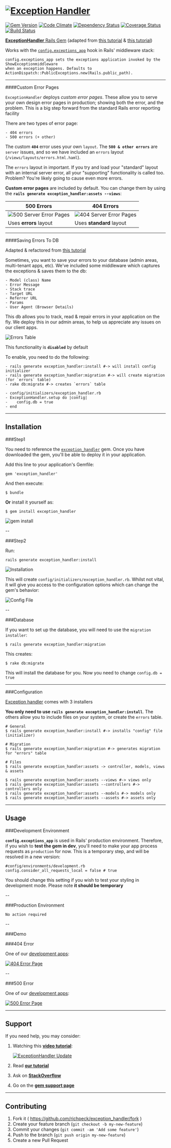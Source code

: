 # [![Exception Handler](https://raw.githubusercontent.com/richpeck/exception_handler/master/readme/exception_handler.png "Exception Handler Logo")](http://frontlineutilities.co.uk/ruby-on-rails/exception-handler)

[![Gem Version](https://badge.fury.io/rb/exception_handler.svg)](http://badge.fury.io/rb/exception_handler)
[![Code Climate](https://codeclimate.com/github/richpeck/exception_handler.png)](https://codeclimate.com/github/richpeck/exception_handler)
[![Dependency Status](https://gemnasium.com/richpeck/exception_handler.svg)](https://gemnasium.com/richpeck/exception_handler)
[![Coverage Status](https://coveralls.io/repos/richpeck/exception_handler/badge.png)](https://coveralls.io/r/richpeck/exception_handler)
[![Build Status](https://travis-ci.org/richpeck/exception_handler.svg?branch=master)](https://travis-ci.org/richpeck/exception_handler)


[**ExceptionHandler** Rails Gem](https://rubygems.org/gems/exception_handler) (adapted from [this tutorial](https://gist.github.com/wojtha/8433843) & [this tutorial](http://www.sharagoz.com/posts/1-rolling-your-own-exception-handler-in-rails-3))

Works with the [`config.exceptions_app`](http://guides.rubyonrails.org/configuring.html#rails-general-configuration) hook in Rails' middleware stack:

    config.exceptions_app sets the exceptions application invoked by the ShowExceptionmiddleware
    when an exception happens. Defaults to ActionDispatch::PublicExceptions.new(Rails.public_path).

-----------

####Custom Error Pages

`ExceptionHandler` deploys *custom error pages*. These allow you to serve your own design error pages in production; showing both the error, and the problem. This is a big step forward from the standard Rails error reporting facility

There are two types of error page: 

	- 404 errors
	- 500 errors (+ other)

The custom **`404`** error uses your own `layout`. The **`500 & other errors`** are `server` issues, and so we have included an `errors` layout (`/views/layouts/errors.html.haml`).

The `errors` layout in important. If you try and load your "standard" layout with an internal server error, all your
"supporting" functionality is called too. Problem? You're likely going to cause even more errors.

**Custom error pages** are included by default.
You can change them by using the **`rails generate exception_handler:assets --views`**:

 **500 Errors** | **404 Errors**
--- | ---
![500 Server Error Pages](https://raw.githubusercontent.com/richpeck/exception_handler/master/readme/500.png "500 Server Error Page") | ![404 Server Error Pages](https://raw.githubusercontent.com/richpeck/exception_handler/master/readme/404.png "404 Server Error Page") 
Uses **errors** layout | Uses **standard** layout

-----------

####Saving Errors To DB

Adapted & refactored from [this tutorial](http://www.sharagoz.com/posts/1-rolling-your-own-exception-handler-in-rails-3)

Sometimes, you want to save your errors to your database (admin areas, multi-tenant apps, etc). We've included some middleware which captures the exceptions & saves them to the db:

	- Model (class) Name
	- Error Message
	- Stack trace
	- Target URL
	- Referrer URL
	- Params
	- User Agent (Browser Details)

This db allows you to track, read & repair errors in your application on the fly. We deploy this in our admin areas, to help us
appreciate any issues on our client apps.

![Errors Table](https://raw.githubusercontent.com/richpeck/exception_handler/master/readme/db.png "Errors Table")

This functionality is **`disabled`** by default

To enable, you need to do the following:

	- rails generate exception_handler:install #-> will install config initializer
	- rails generate exception_handler:migration #-> will create migration (for `errors` table)
	- rake db:migrate #-> creates `errors` table

	- config/initializers/exception_handler.rb
	- ExceptionHandler.setup do |config|
	-    config.db = true
	- end

---------

## Installation

###Step1 

You need to reference the [`exception_handler`](http://rubygems.org/gems/exception_handler) gem. Once you have downloaded the gem, you'll be able to deploy it in your application.

Add this line to your application's Gemfile:

	gem 'exception_handler'

And then execute:

    $ bundle

**Or** install it yourself as:

    $ gem install exception_handler

![gem install](https://raw.githubusercontent.com/richpeck/exception_handler/master/readme/gem_install.png "gem install")

--

###Step2

Run:

	rails generate exception_handler:install

![Installation](https://raw.githubusercontent.com/richpeck/exception_handler/master/readme/install.png "Installation")

This will create `config/initializers/exception_handler.rb`. Whilst not vital, it will give you 
access to the configuration options which can change the gem's behavior:

![Config File](https://raw.githubusercontent.com/richpeck/exception_handler/master/readme/config.png "Configuration")

--

###Database

If you want to set up the database, you will need to use the `migration installer`:

	$ rails generate exception_handler:migration

This creates:

	$ rake db:migrate

This will install the database for you. Now you need to change `config.db = true`


---------

###Configuration

[Exception handler](https://rubygems.org/gems/exception_handler) comes with 3 installers

**You only need to use `rails generate exception_handler:install`**. The others allow you to include files on your system, or create the `errors` table.

	# General
	$ rails generate exception_handler:install #-> installs "config" file (initializer)

	# Migration
	$ rails generate exception_handler:migration #-> generates migration for "errors" table

	# Files
	$ rails generate exception_handler:assets -> controller, models, views & assets

	$ rails generate exception_handler:assets --views #-> views only
	$ rails generate exception_handler:assets --controllers #-> controllers only
	$ rails generate exception_handler:assets --models #-> models only
	$ rails generate exception_handler:assets --assets #-> assets only



---------

## Usage

###Development Environment

**`config.exceptions_app`** is used in Rails' production environment. Therefore, if you wish to **test the gem in dev**,
you'll need to make your app process requests as `production` for now. This is a temporary step, and will be
resolved in a new version:

	#config/environments/development.rb
	config.consider_all_requests_local = false # true

You should change this setting if you wish to test your styling in development mode. Please note **it should be temporary**

--

###Production Environment

    No action required

--

###Demo

###404 Error

One of our [development apps](http://firststopcosmeticshop.co.uk/sdfsdf/sdf/sdfsdf):

[![404 Error Page](https://raw.githubusercontent.com/richpeck/exception_handler/master/readme/404_demo.png "404 Error Page Demo")](http://firststopcosmeticshop.co.uk/sdfsdf/sdf/sdfsdf)

--

###500 Error

One of our [development apps](http://firststopcosmeticshop.co.uk/search/fasdfasdfasdfasdfasdf):

[![500 Error Page](https://raw.githubusercontent.com/richpeck/exception_handler/master/readme/500_demo.png "500 Error Page Demo")](http://firststopcosmeticshop.co.uk/search/fasdfasdfasdfasdfasdf)


--------

## Support

If you need help, you may consider:

1. Watching this [**video tutorial**](http://www.youtube.com/watch?v=Zo2vav3dYnY):

   [![ExceptionHandler Update](http://img.youtube.com/vi/Zo2vav3dYnY/0.jpg)](http://www.youtube.com/watch?v=Zo2vav3dYnY)
2. Read [**our tutorial**](http://google.com)
3. Ask on [**StackOverflow**](http://stackoverflow.com)
4. Go on the [**gem support page**](http://frontlineutilities.co.uk)

---------

## Contributing

1. Fork it ( https://github.com/richpeck/exception_handler/fork )
2. Create your feature branch (`git checkout -b my-new-feature`)
3. Commit your changes (`git commit -am 'Add some feature'`)
4. Push to the branch (`git push origin my-new-feature`)
5. Create a new Pull Request
